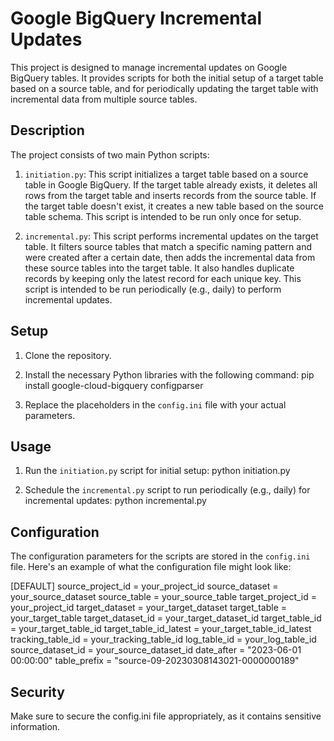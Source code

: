 # Google BigQuery Incremental Updates

This project is designed to manage incremental updates on Google BigQuery tables. It provides scripts for both the initial setup of a target table based on a source table, and for periodically updating the target table with incremental data from multiple source tables.

## Description

The project consists of two main Python scripts:

1. `initiation.py`: This script initializes a target table based on a source table in Google BigQuery. If the target table already exists, it deletes all rows from the target table and inserts records from the source table. If the target table doesn't exist, it creates a new table based on the source table schema. This script is intended to be run only once for setup.

2. `incremental.py`: This script performs incremental updates on the target table. It filters source tables that match a specific naming pattern and were created after a certain date, then adds the incremental data from these source tables into the target table. It also handles duplicate records by keeping only the latest record for each unique key. This script is intended to be run periodically (e.g., daily) to perform incremental updates.

## Setup

1. Clone the repository.

2. Install the necessary Python libraries with the following command: 
pip install google-cloud-bigquery configparser


3. Replace the placeholders in the `config.ini` file with your actual parameters.

## Usage

1. Run the `initiation.py` script for initial setup: python initiation.py


2. Schedule the `incremental.py` script to run periodically (e.g., daily) for incremental updates: python incremental.py


## Configuration

The configuration parameters for the scripts are stored in the `config.ini` file. Here's an example of what the configuration file might look like:

[DEFAULT]
source_project_id = your_project_id 
source_dataset = your_source_dataset 
source_table = your_source_table 
target_project_id = your_project_id 
target_dataset = your_target_dataset 
target_table = your_target_table 
target_dataset_id = your_target_dataset_id 
target_table_id = your_target_table_id 
target_table_id_latest = your_target_table_id_latest 
tracking_table_id = your_tracking_table_id 
log_table_id = your_log_table_id 
source_dataset_id = your_source_dataset_id 
date_after = "2023-06-01 00:00:00" 
table_prefix = "source-09-20230308143021-0000000189" 

## Security

Make sure to secure the config.ini file appropriately, as it contains sensitive information.
